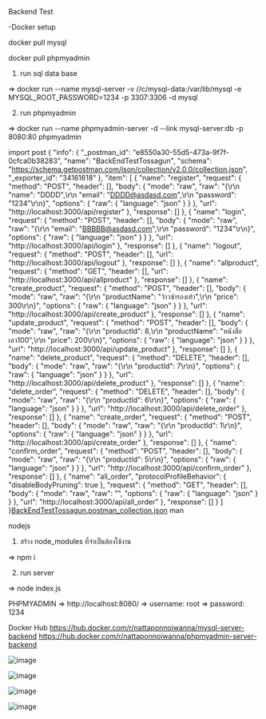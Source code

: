   Backend Test



  
-Docker setup

docker pull mysql


docker pull phpmyadmin



1. run sql data base

   
=> docker run --name mysql-server -v //c/mysql-data:/var/lib/mysql -e MYSQL_ROOT_PASSWORD=1234 -p 3307:3306 -d mysql


2. run phpmyadmin

=> docker run --name phpmyadmin-server -d --link mysql-server:db -p 8080:80 phpmyadmin




import post
{
	"info": {
		"_postman_id": "e8550a30-55d5-473a-9f7f-0cfca0b38283",
		"name": "BackEndTestTossagun",
		"schema": "https://schema.getpostman.com/json/collection/v2.0.0/collection.json",
		"_exporter_id": "34161618"
	},
	"item": [
		{
			"name": "register",
			"request": {
				"method": "POST",
				"header": [],
				"body": {
					"mode": "raw",
					"raw": "{\r\n    \"name\": \"DDDD\",\r\n    \"email\": \"DDDD@asdasd.com\",\r\n    \"password\": \"1234\"\r\n}",
					"options": {
						"raw": {
							"language": "json"
						}
					}
				},
				"url": "http://localhost:3000/api/register"
			},
			"response": []
		},
		{
			"name": "login",
			"request": {
				"method": "POST",
				"header": [],
				"body": {
					"mode": "raw",
					"raw": "{\r\n    \"email\": \"BBBBB@asdasd.com\",\r\n    \"password\": \"1234\"\r\n}",
					"options": {
						"raw": {
							"language": "json"
						}
					}
				},
				"url": "http://localhost:3000/api/login"
			},
			"response": []
		},
		{
			"name": "logout",
			"request": {
				"method": "POST",
				"header": [],
				"url": "http://localhost:3000/api/logout"
			},
			"response": []
		},
		{
			"name": "allproduct",
			"request": {
				"method": "GET",
				"header": [],
				"url": "http://localhost:3000/api/allproduct"
			},
			"response": []
		},
		{
			"name": "create_product",
			"request": {
				"method": "POST",
				"header": [],
				"body": {
					"mode": "raw",
					"raw": "{\r\n    \"productName\": \"ว้าวซ่ารองเท้า\",\r\n    \"price\": 300\r\n}",
					"options": {
						"raw": {
							"language": "json"
						}
					}
				},
				"url": "http://localhost:3000/api/create_product"
			},
			"response": []
		},
		{
			"name": "update_product",
			"request": {
				"method": "POST",
				"header": [],
				"body": {
					"mode": "raw",
					"raw": "{\r\n    \"productId\": 8,\r\n    \"productName\": \"หนังสือเลว100\",\r\n    \"price\": 200\r\n}",
					"options": {
						"raw": {
							"language": "json"
						}
					}
				},
				"url": "http://localhost:3000/api/update_product"
			},
			"response": []
		},
		{
			"name": "delete_product",
			"request": {
				"method": "DELETE",
				"header": [],
				"body": {
					"mode": "raw",
					"raw": "{\r\n    \"productId\": 7\r\n}",
					"options": {
						"raw": {
							"language": "json"
						}
					}
				},
				"url": "http://localhost:3000/api/delete_product"
			},
			"response": []
		},
		{
			"name": "delete_order",
			"request": {
				"method": "DELETE",
				"header": [],
				"body": {
					"mode": "raw",
					"raw": "{\r\n    \"productId\": 6\r\n}",
					"options": {
						"raw": {
							"language": "json"
						}
					}
				},
				"url": "http://localhost:3000/api/delete_order"
			},
			"response": []
		},
		{
			"name": "create_order",
			"request": {
				"method": "POST",
				"header": [],
				"body": {
					"mode": "raw",
					"raw": "{\r\n    \"productId\": 1\r\n}",
					"options": {
						"raw": {
							"language": "json"
						}
					}
				},
				"url": "http://localhost:3000/api/create_order"
			},
			"response": []
		},
		{
			"name": "confirm_order",
			"request": {
				"method": "POST",
				"header": [],
				"body": {
					"mode": "raw",
					"raw": "{\r\n    \"productId\": 5\r\n}",
					"options": {
						"raw": {
							"language": "json"
						}
					}
				},
				"url": "http://localhost:3000/api/confirm_order"
			},
			"response": []
		},
		{
			"name": "all_order",
			"protocolProfileBehavior": {
				"disableBodyPruning": true
			},
			"request": {
				"method": "GET",
				"header": [],
				"body": {
					"mode": "raw",
					"raw": "",
					"options": {
						"raw": {
							"language": "json"
						}
					}
				},
				"url": "http://localhost:3000/api/all_order"
			},
			"response": []
		}
	]
}[BackEndTestTossagun.postman_collection.json](https://github.com/user-attachments/files/17686754/BackEndTestTossagun.postman_collection.json)
man




nodejs


1. สร้าง node_modules ที่จำเป็นต้องใช้งาน

=> npm i


2. run server


=> node index.js





PHPMYADMIN
=> http://localhost:8080/
=> username: root
=> password: 1234

Docker Hub
https://hub.docker.com/r/nattaponnoiwanna/mysql-server-backend
https://hub.docker.com/r/nattaponnoiwanna/phpmyadmin-server-backend

![image](https://github.com/user-attachments/assets/85ce3070-359b-4710-8402-8a0dda09808e)


![image](https://github.com/user-attachments/assets/4fe51152-7d42-4c55-bdbb-567638dafe82)


![image](https://github.com/user-attachments/assets/08b1d71f-e804-4396-858f-6d310792c2e9)


![image](https://github.com/user-attachments/assets/c47e1bc1-4d9d-40a9-9e73-8c188a134be5)





